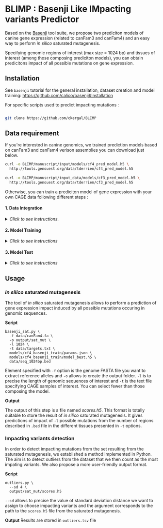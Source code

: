 # BLIMP : Basenji Like IMpacting variants Predictor


Based on the [Basenji](https://github.com/calico/basenji) tool suite, we propose two prediciton models of canine gene expression (related to canFam3 and canFam4) and an easy way to perform *in silico* saturated mutagenesis.

Specifying genomic regions of interest (max size = 1024 bp) and tissues of interest (among those composing prediciton models), you can obtain predicitons impact of all possible mutations on gene expression.


## Installation

See `basenji` tutorial for the general installation, dataset creation and model training:  <https://github.com/calico/basenji#installation>


For specific scripts used to predict impacting mutations :

```bash

git clone https://github.com/ckergal/BLIMP
```

## Data requirement

If you're interested in canine genomics, we trained prediction models based on canFam3 and canFam4 verison assemblies you can download just below.

```sh
curl -o BLIMP/manuscript/input/models/cf4_pred_model.h5 \
  http://tools.genouest.org/data/tderrien/cf4_pred_model.h5
  
curl -o BLIMP/manuscript/input_data/models/cf3_pred_model.h5 \
  http://tools.genouest.org/data/tderrien/cf3_pred_model.h5
```

Otherwise, you can train a prediciton model of gene expression with your own CAGE data following different steps :

#### 1. Data Integration
<details>
<summary> 
<i>Click to see instructions.</i>
</summary>

The first step to establish prediction model is the data integration. The Basenji framework consists in joining transcriptomics CAGE profiles to a reference genome. As CAGE profiles are in a `.bam` format, the use of Basenji requires a conversion into BigWig format. This can be done with the next command line, applied on all CAGE profiles you want to integrate into your prediction model. 
  
  
  
 **Scripts**
```
bam_cov.py \
  -o CAGE/BW/ \
  CAGE/BAM/cage_profile.bam \
  CAGE/BW/cage_profile.bw
```

The -o option allows to create the folder where BigWig files are generated. Then, `.bw` files can be used in the next step of data integration.

In our case, we applied this command line :

```sh
basenji_data.py \
  -d 1 -l 131072 \ 
  --local \
  -t .1 -v .1 -w 128 \
  -c 0 \
  -o data/cf4_basenji_data \
  data/canFam4.fa \
  data/targets.txt
```

`-d`is the genome part you want to use (here 100%) and `-l` is the sequence length. `-t` and `-v` are the part of test and validation set respectively and `-w` represents the window size of base pairs aggregation. `-c` is a cropping factor and `-o` is the directory where output files are generated. The first argument is the genome Fasta file and the second argument is a text file specifying BigWig files to integrate, as presented [here](https://github.com/ckergal/BLIMP/blob/main/manuscript/input_data/models/cf4_targets.txt).



**Output**

Then, in the directory **cf4_basenji_data** you have different files and sub-directories. The file `contigs.bed` contains genomic regions (contigs) in which sequences of length `-l` are picked and `sequences.bed` contains genomic coordinates of 131kb sequences, with their distribution between train, validation and test sets. The file `targets.txt` is diplicated here and the file `statistics.json` contains informations about this data integration step.


The folder **seqs_cov** contains `.err` and `.h5` files numbered from 0 to *number_of_CAGE_profiles* according to their position in `targets.txt`. `.err` files should be empty and `.h5` files contain expression profiles of CAGE sequenced tissues, as used in the algorithm. So he continuous signal of transcription level is aggregate in 128 bp windows.


The folder **tfrecords** contains `.err` and `.tfr` files. Hopefully `.err` files are empty too and each `.tfr` file contains 256 sequences of 131kb and the associated expression level for all CAGE samples.

</details>

#### 2. Model Training
<details>
<summary> <i>Click to see instructions</i> </summary>

When data integration is achieved, the second step consists in training the prediction model of gene expression. The algorithm learns with the training data set and assessment during training is established on the validation data set. A model obtained during an epoch is used to predict expression level of genomic sequences from the validation set and predictions are compared to the real expression level with a Pearson correlation coefficient. Sothe aim is to maximize this value.


**Script**
```shell
basenji_train.py \
  -o models/cf4_basenji_train \
  models/cf4_params.json \
  data/cf4_basenji_data
```

`-o` parameter allows to create the output directory. The first argument is the file of hyperparamters and the second one is the path to the data directory.


**Output**
The folder **cf4_basenji_train** contains the file `params.json`, duplicating the one in argument. `model_check.h5` saves the model corresponding to the last epoch and `model_best.h5` corresponds to the model leading to the best correlation coefficient.
</details>

#### 3. Model Test
<details>
<summary> 
<i>Click to see instructions</i>
</summary>

The last step to completely train a prediction model consists in assessing it. As with the validation data set, it's about predicting the expression level of genomic sequences from the test data set and comparing predictions with real data calculating a Pearson correlation coefficient.



**Script**
```
basenji_test.py \
  -o output/cf4_basenji_test \
  --save \
  models/cf4_basenji_train/params.json \
  models/cf4_basenji_train/model_best.h5 \
  data/cf4_basenji_data
```

`-o` allows to create the output folder and `--save` means we want to store values of predicitons and real expression levels of test genomic sequences. The first argument is the path to the params used to train the prediction model, the second is the pathto the prediciton model we want to test and the third is the path to the folder of data we used during training.



**Output**
In the folder indicated as output, here **cf4_basenji_test**, you can find a file called `acc.txt`. It lists Pearson correlation coefficients between predited expression level and the real one for test sequences in each CAGE samples composing the model.
</details>


## Usage
### *In silico* saturated mutagenesis
The tool of *in silico* saturated mutagenesis allows to perform a prediction of gene expression impact induced by all possible mutations occuring in genomic sequences.


**Script**
```
basenji_sat.py \
  -f data/canFam4.fa \
  -o output/sat_mut \
  -l 1024 \
  -t data/targets.txt \
  models/cf4_basenji_train/params.json \
  models/cf4_basenji_train/model_best.h5 \
  data/seq_1024bp.bed
```

Element specified with `-f` option is the genome FASTA file you want to extract reference alleles and `-o` allows to create the output folder. `-l` is to precise the length of genomic sequences of interest and
`-t` is the text file specifying CAGE samples of interest. You can select fewer than those composing the model.



**Output**

The output of this step is a file named *scores.h5*. This format is totally suitable to store the result of *in silico* saturated mutagenesis. It gives predictions of impact of `-l` possible mutations from the number of regions described in `.bed` file in the different tissues presented in `-t` options.


### Impacting variants detection
In order to detect impacting mutations from the set resulting from the saturated mutagenesis, we established a method implemented in Python. The aim is to detect outliers from the dataset that we then count as the most impating variants. We also propose a more user-friendly output format.


**Script**
```
outliers.py \
  --sd 4 \
  output/sat_mut/scores.h5
```

`--sd` allows to precise the value of standard deviation distance we want to assign to choose impacting variants and the argument corresponds to the path to the `scores.h5` file from the saturated mutagenesis. 


**Output**
Results are stored in `outliers.tsv` file
